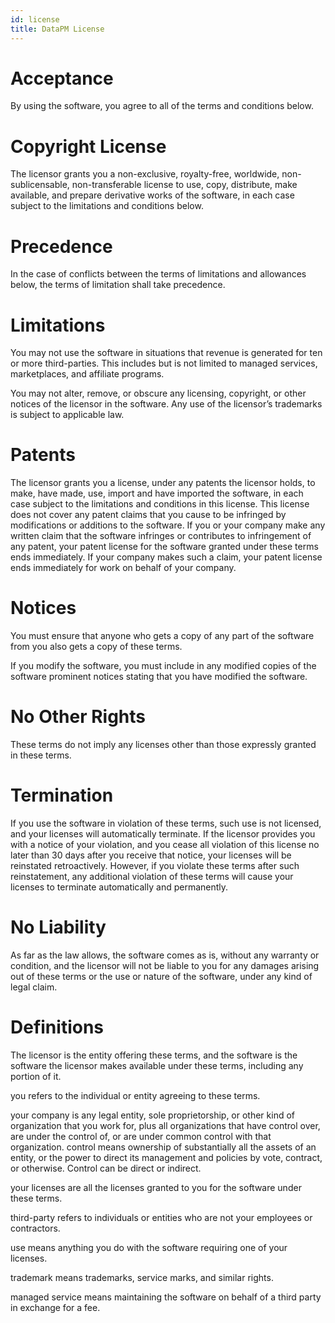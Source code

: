 ```yaml
---
id: license
title: DataPM License
---
```


# Acceptance

By using the software, you agree to all of the terms and conditions below.

# Copyright License

The licensor grants you a non-exclusive, royalty-free, worldwide, non-sublicensable, non-transferable license to use, copy, distribute, make available, and prepare derivative works of the software, in each case subject to the limitations and conditions below.

# Precedence

In the case of conflicts between the terms of limitations and allowances below, the terms of limitation shall take precedence.

# Limitations

You may not use the software in situations that revenue is generated for ten or more third-parties. This includes but is not limited to managed services, marketplaces, and affiliate programs.

You may not alter, remove, or obscure any licensing, copyright, or other notices of the licensor in the software. Any use of the licensor’s trademarks is subject to applicable law.

# Patents

The licensor grants you a license, under any patents the licensor holds, to make, have made, use, import and have imported the software, in each case subject to the limitations and conditions in this license. This license does not cover any patent claims that you cause to be infringed by modifications or additions to the software. If you or your company make any written claim that the software infringes or contributes to infringement of any patent, your patent license for the software granted under these terms ends immediately. If your company makes such a claim, your patent license ends immediately for work on behalf of your company.

# Notices

You must ensure that anyone who gets a copy of any part of the software from you also gets a copy of these terms.

If you modify the software, you must include in any modified copies of the software prominent notices stating that you have modified the software.

# No Other Rights

These terms do not imply any licenses other than those expressly granted in these terms.

# Termination

If you use the software in violation of these terms, such use is not licensed, and your licenses will automatically terminate. If the licensor provides you with a notice of your violation, and you cease all violation of this license no later than 30 days after you receive that notice, your licenses will be reinstated retroactively. However, if you violate these terms after such reinstatement, any additional violation of these terms will cause your licenses to terminate automatically and permanently.

# No Liability

As far as the law allows, the software comes as is, without any warranty or condition, and the licensor will not be liable to you for any damages arising out of these terms or the use or nature of the software, under any kind of legal claim.

# Definitions

The licensor is the entity offering these terms, and the software is the software the licensor makes available under these terms, including any portion of it.

you refers to the individual or entity agreeing to these terms.

your company is any legal entity, sole proprietorship, or other kind of organization that you work for, plus all organizations that have control over, are under the control of, or are under common control with that organization. control means ownership of substantially all the assets of an entity, or the power to direct its management and policies by vote, contract, or otherwise. Control can be direct or indirect.

your licenses are all the licenses granted to you for the software under these terms.

third-party refers to individuals or entities who are not your employees or contractors.

use means anything you do with the software requiring one of your licenses.

trademark means trademarks, service marks, and similar rights.

managed service means maintaining the software on behalf of a third party in exchange for a fee.
